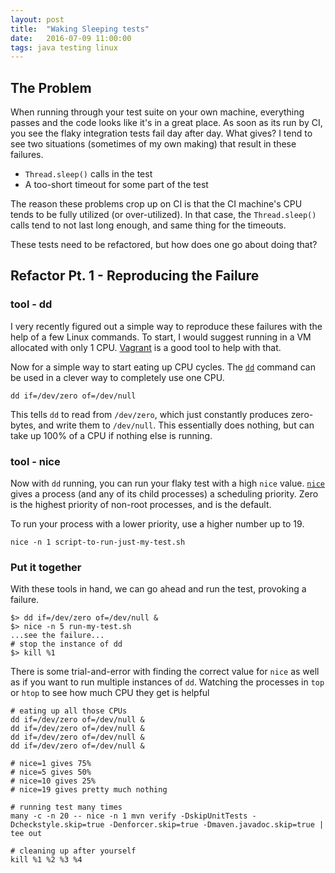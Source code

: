```yaml
---
layout: post
title:  "Waking Sleeping tests"
date:   2016-07-09 11:00:00
tags: java testing linux
---
```


## The Problem

When running through your test suite on your own machine, everything passes and the code looks like it's in a great place.  As soon as its run by CI, you see the flaky integration tests fail day after day.  What gives?  I tend to see two situations (sometimes of my own making) that result in these failures.

* `Thread.sleep()` calls in the test
* A too-short timeout for some part of the test

The reason these problems crop up on CI is that the CI machine's CPU tends to be fully utilized (or over-utilized).  In that case, the `Thread.sleep()` calls tend to not last long enough, and same thing for the timeouts.

These tests need to be refactored, but how does one go about doing that?

## Refactor Pt. 1 - Reproducing the Failure

### tool - dd
I very recently figured out a simple way to reproduce these failures with the help of a few Linux commands.  To start, I would suggest running in a VM allocated with only 1 CPU.  [Vagrant](https://www.vagrantup.com/docs/getting-started/) is a good tool to help with that.

Now for a simple way to start eating up CPU cycles.  The [`dd`](http://man7.org/linux/man-pages/man1/dd.1.html) command can be used in a clever way to completely use one CPU.

```
dd if=/dev/zero of=/dev/null
```

This tells `dd` to read from `/dev/zero`, which just constantly produces zero-bytes, and write them to `/dev/null`.  This essentially does nothing, but can take up 100% of a CPU if nothing else is running.

### tool - nice

Now with `dd` running, you can run your flaky test with a high `nice` value.  [`nice`](http://man7.org/linux/man-pages/man1/nice.1.html) gives a process (and any of its child processes) a scheduling priority.  Zero is the highest priority of non-root processes, and is the default.

To run your process with a lower priority, use a higher number up to 19.

```
nice -n 1 script-to-run-just-my-test.sh
```

### Put it together

With these tools in hand, we can go ahead and run the test, provoking a failure.

```
$> dd if=/dev/zero of=/dev/null &
$> nice -n 5 run-my-test.sh
...see the failure...
# stop the instance of dd
$> kill %1
```

There is some trial-and-error with finding the correct value for `nice` as well as if you want to run multiple instances of `dd`.  Watching the processes in `top` or `htop` to see how much CPU they get is helpful


```
# eating up all those CPUs
dd if=/dev/zero of=/dev/null &
dd if=/dev/zero of=/dev/null &
dd if=/dev/zero of=/dev/null &
dd if=/dev/zero of=/dev/null &

# nice=1 gives 75%
# nice=5 gives 50%
# nice=10 gives 25%
# nice=19 gives pretty much nothing

# running test many times
many -c -n 20 -- nice -n 1 mvn verify -DskipUnitTests -Dcheckstyle.skip=true -Denforcer.skip=true -Dmaven.javadoc.skip=true | tee out

# cleaning up after yourself
kill %1 %2 %3 %4
```
